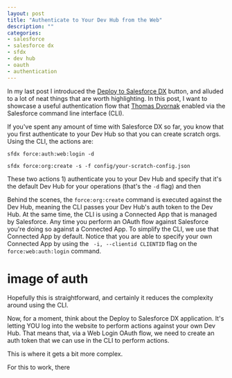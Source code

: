 ```yaml
---
layout: post
title: "Authenticate to Your Dev Hub from the Web"
description: ""
categories: 
- salesforce
- salesforce dx
- sfdx
- dev hub
- oauth
- authentication
---
```


In my last post I introduced the [Deploy to Salesforce DX]() button, and alluded to a lot of neat things that are worth highlighting. In this post, I want to showcase a useful authentication flow that [Thomas Dvornak]() enabled via the Salesforce command line interface (CLI).

If you've spent any amount of time with Salesforce DX so far, you know that you first authenticate to your Dev Hub so that you can create scratch orgs. Using the CLI, the actions are:

```
sfdx force:auth:web:login -d

sfdx force:org:create -s -f config/your-scratch-config.json
```

These two actions 1) authenticate you to your Dev Hub and specify that it's the default Dev Hub for your operations (that's the `-d` flag) and then

Behind the scenes, the `force:org:create` command is executed against the Dev Hub, meaning the CLI passes your Dev Hub's auth token to the Dev Hub. At the same time, the CLI is using a Connected App that is managed by Salesforce. Any time you perform an OAuth flow against Salesforce you're doing so against a Connected App. To simplify the CLI, we use that Connected App by default. Notice that you are able to specify your own Connected App by using the ` -i, --clientid CLIENTID` flag on the `force:web:auth:login` command.

# image of auth

Hopefully this is straightforward, and certainly it reduces the complexity around using the CLI.

Now, for a moment, think about the Deploy to Salesforce DX application. It's letting YOU log into the website to perform actions against your own Dev Hub. That means that, via a Web Login OAuth flow, we need to create an auth token that we can use in the CLI to perform actions.

This is where it gets a bit more complex.

For this to work, there 